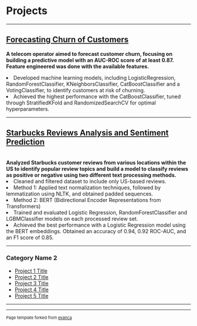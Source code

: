 # Projects

---

## [Forecasting Churn of Customers](https://github.com/vinipta-s/Forecasting_Churn_of_Customers/tree/main)

<b>A telecom operator aimed to forecast customer churn, focusing on building a predictive model with an AUC-ROC score of at least 0.87.
Feature engineered was done with the available features.</b>
<li>
  Developed machine learning models, including LogisticRegression, RandomForestClassifier, KNeighborsClassifier, CatBoostClassifier and a VotingClassifier, to identify customers at risk of churning.
</li>
<li>
  Achieved the highest performance with the CatBoostClassifier, tuned through StratifiedKFold and RandomizedSearchCV for optimal hyperparameters.
</li>



---

## [Starbucks Reviews Analysis and Sentiment Prediction](https://github.com/vinipta-s/Starbucks_Reviews_Sentiment_Prediction)
<br>
<b> Analyzed Starbucks customer reviews from various locations within the US to identify popular review topics and build a model to classify reviews as positive or negative using two different text processing methods.</b>
<li>
  Cleaned and filtered dataset to include only US-based reviews.
</li>
<li>
  Method 1: Applied text normalization techniques, followed by lemmatization using NLTK, and obtained padded sequences.
</li>
<li>
  Method 2: BERT (Bidirectional Encoder Representations from Transformers)
</li>
<li>
  Trained and evaluated Logistic Regression, RandomForestClassifier and LGBMClassifier models on each processed review set. 
</li>
<li>
  Achieved the best performance with a Logistic Regression model using the BERT embeddings. Obtained an accuracy of 0.94, 0.92 ROC-AUC, and an F1 score of 0.85.
</li>

---

### Category Name 2

- [Project 1 Title](http://example.com/)
- [Project 2 Title](http://example.com/)
- [Project 3 Title](http://example.com/)
- [Project 4 Title](http://example.com/)
- [Project 5 Title](http://example.com/)

---




---
<p style="font-size:11px">Page template forked from <a href="https://github.com/evanca/quick-portfolio">evanca</a></p>
<!-- Remove above link if you don't want to attibute -->
